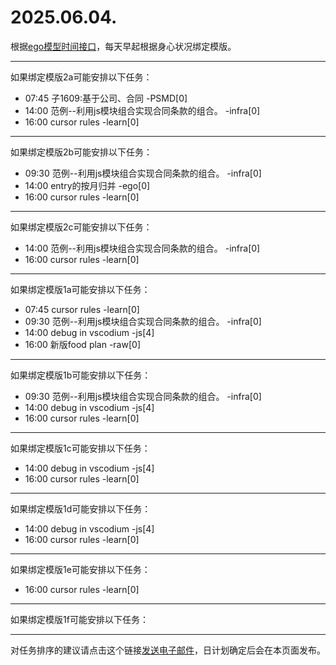 # 2025.06.04.

根据[ego模型时间接口](https://gitee.com/hyg/blog/blob/master/timeflow.md)，每天早起根据身心状况绑定模版。

---
如果绑定模版2a可能安排以下任务：

- 07:45	子1609:基于公司、合同 -PSMD[0]
- 14:00	范例--利用js模块组合实现合同条款的组合。 -infra[0]
- 16:00	cursor rules -learn[0]

---
如果绑定模版2b可能安排以下任务：

- 09:30	范例--利用js模块组合实现合同条款的组合。 -infra[0]
- 14:00	entry的按月归并 -ego[0]
- 16:00	cursor rules -learn[0]

---
如果绑定模版2c可能安排以下任务：

- 14:00	范例--利用js模块组合实现合同条款的组合。 -infra[0]
- 16:00	cursor rules -learn[0]

---
如果绑定模版1a可能安排以下任务：

- 07:45	cursor rules -learn[0]
- 09:30	范例--利用js模块组合实现合同条款的组合。 -infra[0]
- 14:00	debug in vscodium -js[4]
- 16:00	新版food plan -raw[0]

---
如果绑定模版1b可能安排以下任务：

- 09:30	范例--利用js模块组合实现合同条款的组合。 -infra[0]
- 14:00	debug in vscodium -js[4]
- 16:00	cursor rules -learn[0]

---
如果绑定模版1c可能安排以下任务：

- 14:00	debug in vscodium -js[4]
- 16:00	cursor rules -learn[0]

---
如果绑定模版1d可能安排以下任务：

- 14:00	debug in vscodium -js[4]
- 16:00	cursor rules -learn[0]

---
如果绑定模版1e可能安排以下任务：

- 16:00	cursor rules -learn[0]

---
如果绑定模版1f可能安排以下任务：


---
对任务排序的建议请点击这个链接<a href="mailto:huangyg@mars22.com?subject=关于2025.06.04.任务排序的建议&body=date: 2025.06.04.%0D%0Afile: ../../blog/release/time/d.20250604.md%0D%0A---请勿修改邮件主题及以上内容---%0D%0A">发送电子邮件</a>，日计划确定后会在本页面发布。